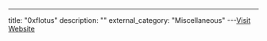 ---
title: "0xflotus"
description: ""
external_category: "Miscellaneous"
---[Visit Website](https://github.com/0xflotus)

